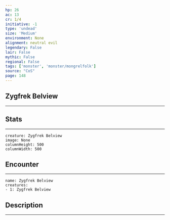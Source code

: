 ```yaml
---
hp: 26
ac: 13
cr: 1/4
initiative: -1
type: 'undead'    
size: 'Medium'
environment: None
alignment: neutral evil
legendary: False
lair: False
mythic: False
regional: False
tags: ['monster', 'monster/mongrelfolk']
source: "CoS"
page: 148
---
```


## Zygfrek Belview
---



## Stats
---

```statblock
creature: Zygfrek Belview
image: None
columnHeight: 500
columnWidth: 500
```

## Encounter
---

```encounter-table
name: Zygfrek Belview
creatures:
- 1: Zygfrek Belview
```

## Description
---




